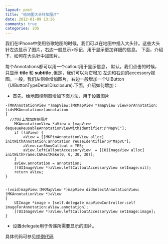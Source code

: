 ```yaml
---
layout: post
title: "给地图大头针加图片"
date: 2012-01-09 13:26
comments: true
categories: iOS
---
```


我们在IPhone中使用谷歌地图的时候，我们可以在地图中插入大头针。这些大头针左边显示了图片，右边一般显示>标记，用于显示更加详细的信息。
下面，介绍下，如何在大头针中加图片。


每个Annotations都可以用一个callout用于显示信息， 默认，我们点击的时候，只显示 **title** 和 **subtitle** ,但是，我们可以为它增加
左边和右边的accessory视图。一般，我们左侧会增加图片，右边一般增加一个UIButton（UIButtonTypeDetailDisclosure).下面，介绍如何增加：

*  首先，给地图控制器增加下面方法，用于设置图片

```obj-c MapViewController.m
-(MKAnnotationView *)mapView:(MKMapView *)mapView viewForAnnotation:(id<MKAnnotation>)annotation
{
  //为针上增加左侧图片
    MKAnnotationView *aView = [mapView dequeueReusableAnnotationViewWithIdentifier:@"MapVC"];
    if (!aView) {
        aView = [[MKPinAnnotationView alloc] initWithAnnotation:annotation reuseIdentifier:@"MapVC"];
        aView.canShowCallout = YES;	
        aView.leftCalloutAccessoryView  = [[UIImageView alloc] initWithFrame:CGRectMake(0, 0, 30, 30)];
    }
    aView.annotation = annotation;
    [(UIImageView *)aView.leftCalloutAccessoryView setImage:nil];
    return aView;
}


-(void)mapView:(MKMapView *)mapView didSelectAnnotationView:(MKAnnotationView *)aView
{
    UIImage *image = [self.delegate mapViewController:self imageForAnnotation:aView.annotation];
    [(UIImageView *)aView.leftCalloutAccessoryView setImage:image];
}
```
* 设置delegate用于传递所需要显示的图片。

具体代码可参见[样例代码](https://github.com/liwh/PhotoDetail/commit/f90a44a5168a2ca5e2728ab3f84b9667132cac00)



